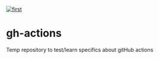 [![first](https://github.com/cashmy/gh-actions/actions/workflows/first.yml/badge.svg)](https://github.com/cashmy/gh-actions/actions/workflows/first.yml)

# gh-actions
Temp repository to test/learn specifics about gitHub actions
